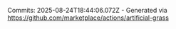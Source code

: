 Commits: 2025-08-24T18:44:06.072Z - Generated via https://github.com/marketplace/actions/artificial-grass
<br>
